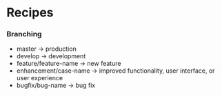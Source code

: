# Recipes

### Branching
- master -> production
- develop -> development
- feature/feature-name -> new feature
- enhancement/case-name -> improved functionality, user interface, or user experience
- bugfix/bug-name -> bug fix
